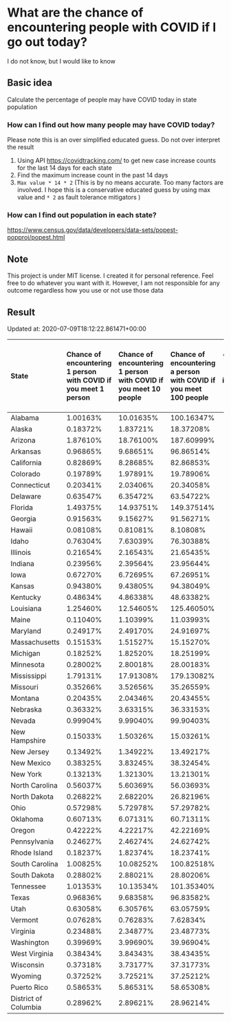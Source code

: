 # What are the chance of encountering people with COVID if I go out today?
I do not know, but I would like to know

## Basic idea
Calculate the percentage of people may have COVID today in state population

### How can I find out how many people may have COVID today?
Please note this is an over simplified educated guess. Do not over interpret the result 
1. Using API https://covidtracking.com/ to get new case increase counts for the last 14 days for each state
2. Find the maximum increase count in the past 14 days
3. `Max value * 14 * 2` (This is by no means accurate. Too many factors are involved. I hope this is a conservative educated guess by using max value and `* 2` as fault tolerance mitigators ) 

### How can I find out population in each state?
https://www.census.gov/data/developers/data-sets/popest-popproj/popest.html

## Note
This project is under MIT license. I created it for personal reference. Feel free to do whatever you want with it. However, I am not responsible for any outcome regardless how you use or not use those data 

## Result

 Updated at: 2020-07-09T18:12:22.861471+00:00

| State                | Chance of encountering 1 person with COVID if you meet 1 person   | Chance of encountering 1 person with COVID if you meet 10 people   | Chance of encountering a person with COVID if you meet 100 people   |   Max count of new case increase in the past 14 days |   Estimated people count with COVID |
|:---------------------|:------------------------------------------------------------------|:-------------------------------------------------------------------|:--------------------------------------------------------------------|-----------------------------------------------------:|------------------------------------:|
| Alabama              | 1.00163%                                                          | 10.01635%                                                          | 100.16347%                                                          |                                                 1754 |                               49112 |
| Alaska               | 0.18372%                                                          | 1.83721%                                                           | 18.37208%                                                           |                                                   48 |                                1344 |
| Arizona              | 1.87610%                                                          | 18.76100%                                                          | 187.60999%                                                          |                                                 4877 |                              136556 |
| Arkansas             | 0.96865%                                                          | 9.68651%                                                           | 96.86514%                                                           |                                                 1044 |                               29232 |
| California           | 0.82869%                                                          | 8.28685%                                                           | 82.86853%                                                           |                                                11694 |                              327432 |
| Colorado             | 0.19789%                                                          | 1.97891%                                                           | 19.78906%                                                           |                                                  407 |                               11396 |
| Connecticut          | 0.20341%                                                          | 2.03406%                                                           | 20.34058%                                                           |                                                  259 |                                7252 |
| Delaware             | 0.63547%                                                          | 6.35472%                                                           | 63.54722%                                                           |                                                  221 |                                6188 |
| Florida              | 1.49375%                                                          | 14.93751%                                                          | 149.37514%                                                          |                                                11458 |                              320824 |
| Georgia              | 0.91563%                                                          | 9.15627%                                                           | 91.56271%                                                           |                                                 3472 |                               97216 |
| Hawaii               | 0.08108%                                                          | 0.81081%                                                           | 8.10808%                                                            |                                                   41 |                                1148 |
| Idaho                | 0.76304%                                                          | 7.63039%                                                           | 76.30388%                                                           |                                                  487 |                               13636 |
| Illinois             | 0.21654%                                                          | 2.16543%                                                           | 21.65435%                                                           |                                                  980 |                               27440 |
| Indiana              | 0.23956%                                                          | 2.39564%                                                           | 23.95644%                                                           |                                                  576 |                               16128 |
| Iowa                 | 0.67270%                                                          | 6.72695%                                                           | 67.26951%                                                           |                                                  758 |                               21224 |
| Kansas               | 0.94380%                                                          | 9.43805%                                                           | 94.38049%                                                           |                                                  982 |                               27496 |
| Kentucky             | 0.48634%                                                          | 4.86338%                                                           | 48.63382%                                                           |                                                  776 |                               21728 |
| Louisiana            | 1.25460%                                                          | 12.54605%                                                          | 125.46050%                                                          |                                                 2083 |                               58324 |
| Maine                | 0.11040%                                                          | 1.10399%                                                           | 11.03993%                                                           |                                                   53 |                                1484 |
| Maryland             | 0.24917%                                                          | 2.49170%                                                           | 24.91697%                                                           |                                                  538 |                               15064 |
| Massachusetts        | 0.15153%                                                          | 1.51527%                                                           | 15.15270%                                                           |                                                  373 |                               10444 |
| Michigan             | 0.18252%                                                          | 1.82520%                                                           | 18.25199%                                                           |                                                  651 |                               18228 |
| Minnesota            | 0.28002%                                                          | 2.80018%                                                           | 28.00183%                                                           |                                                  564 |                               15792 |
| Mississippi          | 1.79131%                                                          | 17.91308%                                                          | 179.13082%                                                          |                                                 1904 |                               53312 |
| Missouri             | 0.35266%                                                          | 3.52656%                                                           | 35.26559%                                                           |                                                  773 |                               21644 |
| Montana              | 0.20435%                                                          | 2.04346%                                                           | 20.43455%                                                           |                                                   78 |                                2184 |
| Nebraska             | 0.36332%                                                          | 3.63315%                                                           | 36.33153%                                                           |                                                  251 |                                7028 |
| Nevada               | 0.99904%                                                          | 9.99040%                                                           | 99.90403%                                                           |                                                 1099 |                               30772 |
| New Hampshire        | 0.15033%                                                          | 1.50326%                                                           | 15.03261%                                                           |                                                   73 |                                2044 |
| New Jersey           | 0.13492%                                                          | 1.34922%                                                           | 13.49217%                                                           |                                                  428 |                               11984 |
| New Mexico           | 0.38325%                                                          | 3.83245%                                                           | 38.32454%                                                           |                                                  287 |                                8036 |
| New York             | 0.13213%                                                          | 1.32130%                                                           | 13.21301%                                                           |                                                  918 |                               25704 |
| North Carolina       | 0.56037%                                                          | 5.60369%                                                           | 56.03693%                                                           |                                                 2099 |                               58772 |
| North Dakota         | 0.26822%                                                          | 2.68220%                                                           | 26.82196%                                                           |                                                   73 |                                2044 |
| Ohio                 | 0.57298%                                                          | 5.72978%                                                           | 57.29782%                                                           |                                                 2392 |                               66976 |
| Oklahoma             | 0.60713%                                                          | 6.07131%                                                           | 60.71311%                                                           |                                                  858 |                               24024 |
| Oregon               | 0.42222%                                                          | 4.22217%                                                           | 42.22169%                                                           |                                                  636 |                               17808 |
| Pennsylvania         | 0.24627%                                                          | 2.46274%                                                           | 24.62742%                                                           |                                                 1126 |                               31528 |
| Rhode Island         | 0.18237%                                                          | 1.82374%                                                           | 18.23741%                                                           |                                                   69 |                                1932 |
| South Carolina       | 1.00825%                                                          | 10.08252%                                                          | 100.82518%                                                          |                                                 1854 |                               51912 |
| South Dakota         | 0.28802%                                                          | 2.88021%                                                           | 28.80206%                                                           |                                                   91 |                                2548 |
| Tennessee            | 1.01353%                                                          | 10.13534%                                                          | 101.35340%                                                          |                                                 2472 |                               69216 |
| Texas                | 0.96836%                                                          | 9.68358%                                                           | 96.83582%                                                           |                                                10028 |                              280784 |
| Utah                 | 0.63058%                                                          | 6.30576%                                                           | 63.05759%                                                           |                                                  722 |                               20216 |
| Vermont              | 0.07628%                                                          | 0.76283%                                                           | 7.62834%                                                            |                                                   17 |                                 476 |
| Virginia             | 0.23488%                                                          | 2.34877%                                                           | 23.48773%                                                           |                                                  716 |                               20048 |
| Washington           | 0.39969%                                                          | 3.99690%                                                           | 39.96904%                                                           |                                                 1087 |                               30436 |
| West Virginia        | 0.38434%                                                          | 3.84343%                                                           | 38.43435%                                                           |                                                  246 |                                6888 |
| Wisconsin            | 0.37318%                                                          | 3.73177%                                                           | 37.31773%                                                           |                                                  776 |                               21728 |
| Wyoming              | 0.37252%                                                          | 3.72521%                                                           | 37.25212%                                                           |                                                   77 |                                2156 |
| Puerto Rico          | 0.58653%                                                          | 5.86531%                                                           | 58.65308%                                                           |                                                  669 |                               18732 |
| District of Columbia | 0.28962%                                                          | 2.89621%                                                           | 28.96214%                                                           |                                                   73 |                                2044 |